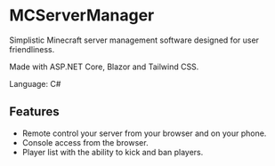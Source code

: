 # MCServerManager

Simplistic Minecraft server management software designed for user friendliness.

Made with ASP.NET Core, Blazor and Tailwind CSS.

Language: C#

## Features
- Remote control your server from your browser and on your phone.
- Console access from the browser.
- Player list with the ability to kick and ban players.
